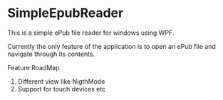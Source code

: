 # SimpleEpubReader
This is a simple ePub file reader for windows using WPF.

Currently the only feature of the application is to open an ePub file and navigate through its contents. 

Feature RoadMap
1) Different view like NigthMode 
2) Support for touch devices etc
